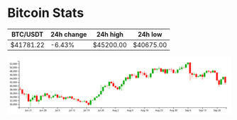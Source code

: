 # Bitcoin Stats

BTC/USDT|24h change|24h high|24h low|
|---|---|---|---|
|$41781.22|-6.43%|$45200.00|$40675.00|

<img src="./chart.svg">
